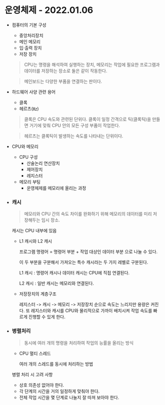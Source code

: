 # 운영체제 - 2022.01.06

- 컴퓨터의 기본 구성
  - 중앙처리장치
  - 메인 메모리
  - 입·출력 장치
  - 저장 장치


  > CPU는 명령을 해석하여 실행하는 장치, 메모리는 작업에 필요한 프로그램과 데이터를 저장하는 장소로 둘은 같이 작동한다.

  > 메인보드는 다양한 부품을 연결하는 판이다.

- 하드웨어 사양 관련 용어

  - 클록
  - 헤르츠(㎐)

  > 클록은 CPU 속도와 관련된 단위다. 클록이 일정 간격으로 틱(클록틱)을 만들면 거기에 맞춰 CPU 안의 모든 구성 부품이 작업한다.

  > 헤르츠는 클록틱이 발생하는 속도를 나타내는 단위이다.

- CPU와 메모리

  - CPU 구성
    - 산술논리 연산장치
    - 제어장치
    - 레지스터
  - 메모리 부팅
    - 운영체제를 메모리에 올리는 과정

- ### 캐시

  > 메모리와 CPU 간의 속도 차이를 완화하기 위해 메모리의 데이터를 미리 저장해두는 임시 장소.

  캐시는 CPU 내부에 있음

  - L1 캐시와 L2 캐시

    프로그램 명령어 = 명령어 부분 + 작업 대상인 데이터 부분 으로 나눌 수 있다.

    이 두 부분을 구분해서 가져오는 특수 캐시라는 두 가지 레벨로 구분된다.

    L1 캐시 : 명령어 캐시나 데이터 캐시는 CPU에 직접 연결된다.

    L2 캐시 : 일반 캐시는 메모리와 연결된다.

  - 저장장치의 계층구조

    레지스터 -> 캐시 -> 메모리 -> 저장장치 순으로 속도는 느리지만 용량은 커진다. 또 레지스터와 캐시를 CPU와 물리적으로 가까이 배치시켜 작업 속도를 빠르게 진행할 수 있게 한다.

- ### 병렬처리

  > 동시에 여러 개의 명령을 처리하여 작업의 능률을 올리는 방식

  - CPU 멀티 스레드

    여러 개의 스레드를 동시에 처리하는 방법

  병렬 처리 시 고려 사항

  - 상호 의존성 없어야 한다.
  - 각 단계의 시간을 거의 일정하게 맞춰야 한다.
  - 전체 작업 시간을 몇 단계로 나눌지 잘 따져 보아야 한다.

